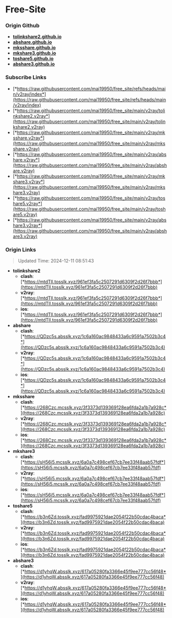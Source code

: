 # Free-Site

### Origin Github

- [**tolinkshare2.github.io**](https://github.com/tolinkshare2/tolinkshare2.github.io)
- [**abshare.github.io**](https://github.com/abshare/abshare.github.io)
- [**mksshare.github.io**](https://github.com/mksshare/mksshare.github.io)
- [**mkshare3.github.io**](https://github.com/mkshare3/mkshare3.github.io)
- [**toshare5.github.io**](https://github.com/toshare5/toshare5.github.io)
- [**abshare3.github.io**](https://github.com/abshare3/abshare3.github.io)

### Subscribe Links

- [*https://raw.githubusercontent.com/mai19950/free_site/refs/heads/main/v2ray/index*](https://raw.githubusercontent.com/mai19950/free_site/refs/heads/main/v2ray/index)
- [*https://raw.githubusercontent.com/mai19950/free_site/main/v2ray/tolinkshare2.v2ray*](https://raw.githubusercontent.com/mai19950/free_site/main/v2ray/tolinkshare2.v2ray)
- [*https://raw.githubusercontent.com/mai19950/free_site/main/v2ray/mksshare.v2ray*](https://raw.githubusercontent.com/mai19950/free_site/main/v2ray/mksshare.v2ray)
- [*https://raw.githubusercontent.com/mai19950/free_site/main/v2ray/abshare.v2ray*](https://raw.githubusercontent.com/mai19950/free_site/main/v2ray/abshare.v2ray)
- [*https://raw.githubusercontent.com/mai19950/free_site/main/v2ray/mkshare3.v2ray*](https://raw.githubusercontent.com/mai19950/free_site/main/v2ray/mkshare3.v2ray)
- [*https://raw.githubusercontent.com/mai19950/free_site/main/v2ray/toshare5.v2ray*](https://raw.githubusercontent.com/mai19950/free_site/main/v2ray/toshare5.v2ray)
- [*https://raw.githubusercontent.com/mai19950/free_site/main/v2ray/abshare3.v2ray*](https://raw.githubusercontent.com/mai19950/free_site/main/v2ray/abshare3.v2ray)

### Origin Links

> Updated Time: 2024-12-11 08:51:43

- **tolinkshare2**
  - **clash**: [*https://mtdTIl.tosslk.xyz/961ef3fa5c2507291d6309f2d26f7bbb*](https://mtdTIl.tosslk.xyz/961ef3fa5c2507291d6309f2d26f7bbb)
  - **v2ray**: [*https://mtdTIl.tosslk.xyz/961ef3fa5c2507291d6309f2d26f7bbb*](https://mtdTIl.tosslk.xyz/961ef3fa5c2507291d6309f2d26f7bbb)
  - **ios**: [*https://mtdTIl.tosslk.xyz/961ef3fa5c2507291d6309f2d26f7bbb*](https://mtdTIl.tosslk.xyz/961ef3fa5c2507291d6309f2d26f7bbb)
- **abshare**
  - **clash**: [*https://QDzc5s.absslk.xyz/1c6a160ac9848433a6c9591a7502b3c4*](https://QDzc5s.absslk.xyz/1c6a160ac9848433a6c9591a7502b3c4)
  - **v2ray**: [*https://QDzc5s.absslk.xyz/1c6a160ac9848433a6c9591a7502b3c4*](https://QDzc5s.absslk.xyz/1c6a160ac9848433a6c9591a7502b3c4)
  - **ios**: [*https://QDzc5s.absslk.xyz/1c6a160ac9848433a6c9591a7502b3c4*](https://QDzc5s.absslk.xyz/1c6a160ac9848433a6c9591a7502b3c4)
- **mksshare**
  - **clash**: [*https://268Czc.mcsslk.xyz/3f3373d139369128ea6fda2a1b7a928c*](https://268Czc.mcsslk.xyz/3f3373d139369128ea6fda2a1b7a928c)
  - **v2ray**: [*https://268Czc.mcsslk.xyz/3f3373d139369128ea6fda2a1b7a928c*](https://268Czc.mcsslk.xyz/3f3373d139369128ea6fda2a1b7a928c)
  - **ios**: [*https://268Czc.mcsslk.xyz/3f3373d139369128ea6fda2a1b7a928c*](https://268Czc.mcsslk.xyz/3f3373d139369128ea6fda2a1b7a928c)
- **mkshare3**
  - **clash**: [*https://sH56i5.mcsslk.xyz/6a0a7c498cef67cb7ee33f48aab57fdf*](https://sH56i5.mcsslk.xyz/6a0a7c498cef67cb7ee33f48aab57fdf)
  - **v2ray**: [*https://sH56i5.mcsslk.xyz/6a0a7c498cef67cb7ee33f48aab57fdf*](https://sH56i5.mcsslk.xyz/6a0a7c498cef67cb7ee33f48aab57fdf)
  - **ios**: [*https://sH56i5.mcsslk.xyz/6a0a7c498cef67cb7ee33f48aab57fdf*](https://sH56i5.mcsslk.xyz/6a0a7c498cef67cb7ee33f48aab57fdf)
- **toshare5**
  - **clash**: [*https://b3n6Zd.tosslk.xyz/fad9975921dae2054f22b50cdac4baca*](https://b3n6Zd.tosslk.xyz/fad9975921dae2054f22b50cdac4baca)
  - **v2ray**: [*https://b3n6Zd.tosslk.xyz/fad9975921dae2054f22b50cdac4baca*](https://b3n6Zd.tosslk.xyz/fad9975921dae2054f22b50cdac4baca)
  - **ios**: [*https://b3n6Zd.tosslk.xyz/fad9975921dae2054f22b50cdac4baca*](https://b3n6Zd.tosslk.xyz/fad9975921dae2054f22b50cdac4baca)
- **abshare3**
  - **clash**: [*https://d1yhqW.absslk.xyz/617a05280fa3366e45f9ee777cc56f48*](https://d1yhqW.absslk.xyz/617a05280fa3366e45f9ee777cc56f48)
  - **v2ray**: [*https://d1yhqW.absslk.xyz/617a05280fa3366e45f9ee777cc56f48*](https://d1yhqW.absslk.xyz/617a05280fa3366e45f9ee777cc56f48)
  - **ios**: [*https://d1yhqW.absslk.xyz/617a05280fa3366e45f9ee777cc56f48*](https://d1yhqW.absslk.xyz/617a05280fa3366e45f9ee777cc56f48)

